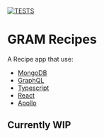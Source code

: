 [![TESTS](https://github.com/rsomlette/glowing-sprout-web/actions/workflows/verify.yml/badge.svg?branch=develop&event=push)](https://github.com/rsomlette/glowing-sprout-web/actions/workflows/verify.yml)

# GRAM Recipes

A Recipe app that use:

- [MongoDB](https://www.mongodb.com)
- [GraphQL](https://graphql.org)
- [Typescript](https://www.typescriptlang.org)
- [React](https://reactjs.org)
- [Apollo](http://apollographql.com)

## Currently WIP
